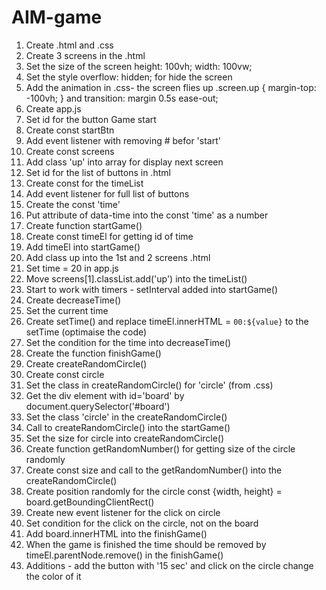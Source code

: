 # AIM-game
1. Create .html and .css
2. Create 3 screens in the .html
3. Set the size of the screen height: 100vh;
  width: 100vw;
4. Set the style overflow: hidden; for hide the screen
5. Add the animation in .css- the screen flies up
.screen.up {
  margin-top: -100vh;
}
and 
transition: margin 0.5s ease-out;
6. Create app.js
7. Set id for the button Game start
8. Create const startBtn
9. Add event listener with removing # befor 'start'
10. Create const screens
11. Add class 'up' into array for display next screen
12. Set id for the list of buttons in .html
13. Create const for the timeList
14. Add event listener for full list of buttons
15. Create the const 'time'
16. Put attribute of data-time into the const 'time' as a number
17. Create function startGame()
18. Create const timeEl for getting id of time
19. Add timeEl into startGame()
20. Add class up into the 1st and 2 screens .html
21. Set time = 20 in app.js
22. Move screens[1].classList.add('up') into the timeList()
23. Start to work with timers - setInterval added into startGame()
24. Create decreaseTime()
25. Set the current time
26. Create setTime() and replace 
timeEl.innerHTML = `00:${value}` to the setTime (optimaise the code)
27. Set the condition for the time into decreaseTime()
28. Create the function finishGame()
29. Create createRandomCircle()
30. Create const circle
31. Set the class in createRandomCircle() for 'circle' (from .css)
32. Get the div element with id='board' by document.querySelector('#board')
33. Set the class 'circle' in the createRandomCircle()
34. Call to createRandomCircle() into the startGame()
35. Set the size for circle into createRandomCircle()
36. Create function getRandomNumber() for getting size of the circle randomly
37. Create const size and call to the getRandomNumber() into the createRandomCircle()
38. Create position randomly for the circle 
const {width, height} = board.getBoundingClientRect()
39. Create new event listener for the click on circle
40. Set condition for the click on the circle, not on the board
41. Add board.innerHTML into the finishGame()
42. When the game is finished the time should be removed by timeEl.parentNode.remove() in the finishGame()
43. Additions - add the button with '15 sec' and click on the circle change the color of it


